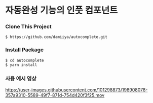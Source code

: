 # 자동완성 기능의 인풋 컴포넌트

### Clone This Project
```
$ https://github.com/damiiya/autocomplete.git
```
### Install Package
```
$ cd autocomplete
$ yarn install
```

### 사용 예시 영상

https://user-images.githubusercontent.com/101298873/198908078-357a9310-5589-49f7-871d-754d420f3f25.mov

